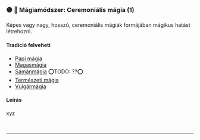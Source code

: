 ### 🟣 💫 Mágiamódszer: Ceremoniális mágia (1)

Képes vagy nagy, hosszú, ceremoniális mágiák formájában mágikus hatást létrehozni.

#### Tradíció felveheti

- [Papi mágia](../052_papi_tradicio.md)
- [Magasmágia](../051_01_magasmagia.md)
- [Sámánmágia](../051_07_samanmagia.md) ⭕TODO: ??⭕
- [Természeti mágia](../051_06_termeszeti_magia.md)
- [Vulgármágia](../051_02_vulgarmagia.md)

#### Leírás

xyz

<br />

---
